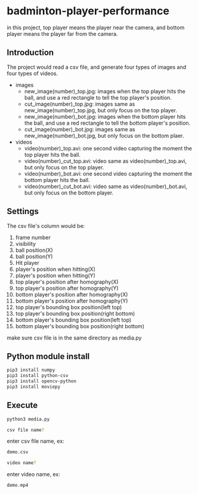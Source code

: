 # badminton-player-performance
in this project, top player means the player near the camera, and bottom player means the player far from the camera.

## Introduction
The project would read a csv file, and generate four types of images and four types of videos.
- images
  - new_image(number)_top.jpg: images when the top player hits the ball, and use a red rectangle to tell the top player's position.
  - cut_image(number)_top.jpg: images same as new_image(number)_top.jpg, but only focus on the top player.
  - new_image(number)_bot.jpg: images when the bottom player hits the ball, and use a red rectangle to tell the bottom player's position.
  - cut_image(number)_bot.jpg: images same as new_image(number)_bot.jpg, but only focus on the bottom plaer.
- videos
  - video(number)_top.avi: one second video capturing the moment the top player hits the ball.
  - video(number)_cut_top.avi: video same as video(number)_top.avi, but only focus on the top player.
  - video(number)_bot.avi: one second video capturing the moment the bottom player hits the ball.
  - video(number)_cut_bot.avi: video same as video(number)_bot.avi, but only focus on the bottom player.

## Settings
The csv file's column would be:
  1. frame number
  2. visibility
  3. ball position(X)
  4. ball position(Y)
  5. Hit player
  6. player's position when hitting(X)
  7. player's position when hitting(Y)
  8. top player's position after homography(X)
  9. top player's position after homography(Y)
  10. bottom player's position after homography(X)
  11. bottom player's position after homography(Y)
  12. top player's bounding box position(left top)
  13. top player's bounding box position(right bottom)
  14. bottom player's bounding box position(left top)
  15. bottom player's bounding box position(right bottom)

make sure csv file is in the same directory as media.py

## Python module install
```sh
pip3 install numpy
pip3 install python-csv
pip3 install opencv-python
pip3 install moviepy
```

## Execute
```sh
python3 media.py  
```
```sh
csv file name?
```
enter csv file name, ex:
```sh
demo.csv
```
```sh
video name?
```
enter video name, ex:
```sh
demo.mp4
```
